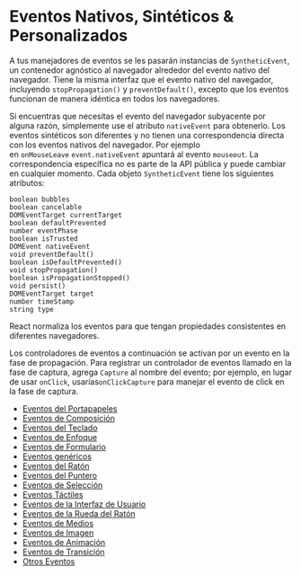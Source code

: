 # Eventos Nativos, Sintéticos & Personalizados
A tus manejadores de eventos se les pasarán instancias de `SyntheticEvent`, un contenedor agnóstico al navegador alrededor del evento nativo del navegador. Tiene la misma interfaz que el evento nativo del navegador, incluyendo `stopPropagation()` y `preventDefault()`, excepto que los eventos funcionan de manera idéntica en todos los navegadores.

Si encuentras que necesitas el evento del navegador subyacente por alguna razón, simplemente use el atributo `nativeEvent` para obtenerlo. Los eventos sintéticos son diferentes y no tienen una correspondencia directa con los eventos nativos del navegador. Por ejemplo en `onMouseLeave` `event.nativeEvent` apuntará al evento `mouseout`. La correspondencia específica no es parte de la API pública y puede cambiar en cualquier momento. Cada objeto `SyntheticEvent` tiene los siguientes atributos:

```
boolean bubbles
boolean cancelable
DOMEventTarget currentTarget
boolean defaultPrevented
number eventPhase
boolean isTrusted
DOMEvent nativeEvent
void preventDefault()
boolean isDefaultPrevented()
void stopPropagation()
boolean isPropagationStopped()
void persist()
DOMEventTarget target
number timeStamp
string type
```

React normaliza los eventos para que tengan propiedades consistentes en diferentes navegadores.

Los controladores de eventos a continuación se activan por un evento en la fase de propagación. Para registrar un controlador de eventos llamado en la fase de captura, agrega `Capture` al nombre del evento; por ejemplo, en lugar de usar `onClick`, usarías`onClickCapture` para manejar el evento de click en la fase de captura.

-   [Eventos del Portapapeles](https://es.reactjs.org/docs/events.html#clipboard-events)
-   [Eventos de Composición](https://es.reactjs.org/docs/events.html#composition-events)
-   [Eventos del Teclado](https://es.reactjs.org/docs/events.html#keyboard-events)
-   [Eventos de Enfoque](https://es.reactjs.org/docs/events.html#focus-events)
-   [Eventos de Formulario](https://es.reactjs.org/docs/events.html#form-events)
-   [Eventos genéricos](https://es.reactjs.org/docs/events.html#generic-events)
-   [Eventos del Ratón](https://es.reactjs.org/docs/events.html#mouse-events)
-   [Eventos del Puntero](https://es.reactjs.org/docs/events.html#pointer-events)
-   [Eventos de Selección](https://es.reactjs.org/docs/events.html#selection-events)
-   [Eventos Táctiles](https://es.reactjs.org/docs/events.html#touch-events)
-   [Eventos de la Interfaz de Usuario](https://es.reactjs.org/docs/events.html#ui-events)
-   [Eventos de la Rueda del Ratón](https://es.reactjs.org/docs/events.html#wheel-events)
-   [Eventos de Medios](https://es.reactjs.org/docs/events.html#media-events)
-   [Eventos de Imagen](https://es.reactjs.org/docs/events.html#image-events)
-   [Eventos de Animación](https://es.reactjs.org/docs/events.html#animation-events)
-   [Eventos de Transición](https://es.reactjs.org/docs/events.html#transition-events)
-   [Otros Eventos](https://es.reactjs.org/docs/events.html#other-events)

